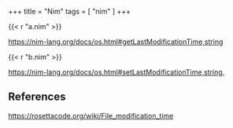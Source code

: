 +++
title = "Nim"
tags = [ "nim" ]
+++

{{< r "a.nim" >}}

<https://nim-lang.org/docs/os.html#getLastModificationTime,string>

{{< r "b.nim" >}}

<https://nim-lang.org/docs/os.html#setLastModificationTime,string,>

## References

<https://rosettacode.org/wiki/File_modification_time>
